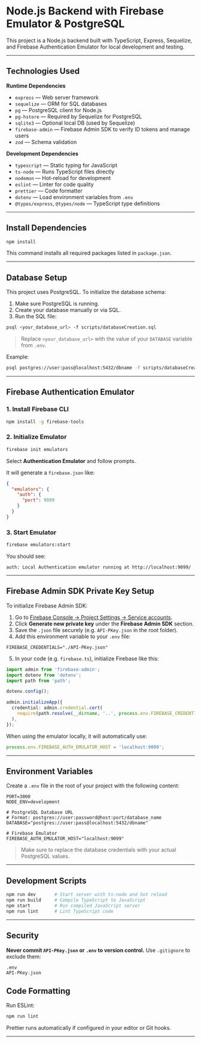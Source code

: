 # Node.js Backend with Firebase Emulator & PostgreSQL

This project is a Node.js backend built with TypeScript, Express, Sequelize, and Firebase Authentication Emulator for local development and testing.

---

## Technologies Used

**Runtime Dependencies**
- `express` — Web server framework
- `sequelize` — ORM for SQL databases
- `pg` — PostgreSQL client for Node.js
- `pg-hstore` — Required by Sequelize for PostgreSQL
- `sqlite3` — Optional local DB (used by Sequelize)
- `firebase-admin` — Firebase Admin SDK to verify ID tokens and manage users
- `zod` — Schema validation

**Development Dependencies**
- `typescript` — Static typing for JavaScript
- `ts-node` — Runs TypeScript files directly
- `nodemon` — Hot-reload for development
- `eslint` — Linter for code quality
- `prettier` — Code formatter
- `dotenv` — Load environment variables from `.env`
- `@types/express`, `@types/node` — TypeScript type definitions

---

## Install Dependencies

```bash
npm install
````

This command installs all required packages listed in `package.json`.

---

## Database Setup

This project uses PostgreSQL. To initialize the database schema:

1. Make sure PostgreSQL is running.
2. Create your database manually or via SQL.
3. Run the SQL file:

```bash
psql <your_database_url> -f scripts/databaseCreation.sql
```

> Replace `<your_database_url>` with the value of your `DATABASE` variable from `.env`.

Example:

```bash
psql postgres://user:pass@localhost:5432/dbname -f scripts/databaseCreation.sql
```

---

## Firebase Authentication Emulator

### 1. Install Firebase CLI

```bash
npm install -g firebase-tools
```

### 2. Initialize Emulator

```bash
firebase init emulators
```

Select **Authentication Emulator** and follow prompts.

It will generate a `firebase.json` like:

```json
{
  "emulators": {
    "auth": {
      "port": 9099
    }
  }
}
```

### 3. Start Emulator

```bash
firebase emulators:start
```

You should see:

```
auth: Local Authentication emulator running at http://localhost:9099/
```

---

## Firebase Admin SDK Private Key Setup

To initialize Firebase Admin SDK:

1. Go to [Firebase Console → Project Settings → Service accounts](https://console.firebase.google.com/).
2. Click **Generate new private key** under the **Firebase Admin SDK** section.
3. Save the `.json` file securely (e.g. `API-PKey.json` in the root folder).
4. Add this environment variable to your `.env` file:

```env
FIREBASE_CREDENTIALS="./API-PKey.json"
```

5. In your code (e.g. `firebase.ts`), initialize Firebase like this:

```ts
import admin from 'firebase-admin';
import dotenv from 'dotenv';
import path from 'path';

dotenv.config();

admin.initializeApp({
  credential: admin.credential.cert(
    require(path.resolve(__dirname, '..', process.env.FIREBASE_CREDENTIALS || ''))
  ),
});
```

When using the emulator locally, it will automatically use:

```ts
process.env.FIREBASE_AUTH_EMULATOR_HOST = 'localhost:9099';
```

---

## Environment Variables

Create a `.env` file in the root of your project with the following content:

```env
PORT=3000
NODE_ENV=development

# PostgreSQL Database URL
# Format: postgres://user:password@host:port/database_name
DATABASE="postgres://user:pass@localhost:5432/dbname"

# Firebase Emulator
FIREBASE_AUTH_EMULATOR_HOST="localhost:9099"
```

> Make sure to replace the database credentials with your actual PostgreSQL values.

---

## Development Scripts

```bash
npm run dev       # Start server with ts-node and hot reload
npm run build     # Compile TypeScript to JavaScript
npm start         # Run compiled JavaScript server
npm run lint      # Lint TypeScript code
```

---

## Security

**Never commit `API-PKey.json` or `.env` to version control.**
Use `.gitignore` to exclude them:

```
.env
API-PKey.json
```

## Code Formatting

Run ESLint:

```bash
npm run lint
```

Prettier runs automatically if configured in your editor or Git hooks.

---
